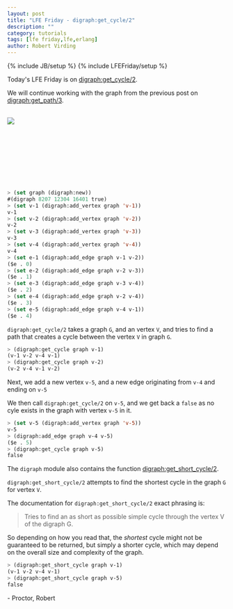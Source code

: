 ```yaml
---
layout: post
title: "LFE Friday - digraph:get_cycle/2"
description: ""
category: tutorials
tags: [lfe friday,lfe,erlang]
author: Robert Virding
---
```

{% include JB/setup %}
{% include LFEFriday/setup %}

Today's LFE Friday is on [digraph:get_cycle/2](http://www.erlang.org/doc/man/digraph.html#get_cycle-2).

We will continue working with the graph from the previous post on [digraph:get_path/3](http://blog.lfe.io/tutorials/2015/11/07/2209-lfe-friday---digraphget_path3/).

<br /><a href="{{ site.base_url }}/assets/images/posts/digraph_get_path_graph.png"><img class="left small" src="{{ site.base_url }}/assets/images/posts/digraph_get_path_graph.png" /></a><br /><br /><br /><br /><br /><br /><br /><br /><br />

```lisp
> (set graph (digraph:new))
#(digraph 8207 12304 16401 true)
> (set v-1 (digraph:add_vertex graph 'v-1))
v-1
> (set v-2 (digraph:add_vertex graph 'v-2))
v-2
> (set v-3 (digraph:add_vertex graph 'v-3))
v-3
> (set v-4 (digraph:add_vertex graph 'v-4))
v-4
> (set e-1 (digraph:add_edge graph v-1 v-2))
($e . 0)
> (set e-2 (digraph:add_edge graph v-2 v-3))
($e . 1)
> (set e-3 (digraph:add_edge graph v-3 v-4))
($e . 2)
> (set e-4 (digraph:add_edge graph v-2 v-4))
($e . 3)
> (set e-5 (digraph:add_edge graph v-4 v-1))
($e . 4)
```

``digraph:get_cycle/2`` takes a graph ``G``, and an vertex ``V``, and tries to find a path that creates a cycle between the vertex ``V`` in graph ``G``.

```lisp
> (digraph:get_cycle graph v-1)
(v-1 v-2 v-4 v-1)
> (digraph:get_cycle graph v-2)
(v-2 v-4 v-1 v-2)
```

Next, we add a new vertex ``v-5``, and a new edge originating from ``v-4`` and ending on ``v-5``

We then call ``digraph:get_cycle/2`` on ``v-5``, and we get back a ``false`` as no cyle exists in the graph with vertex ``v-5`` in it.

```lisp
> (set v-5 (digraph:add_vertex graph 'v-5))
v-5
> (digraph:add_edge graph v-4 v-5)
($e . 5)
> (digraph:get_cycle graph v-5)            
false
```

The ``digraph`` module also contains the function [digraph:get_short_cycle/2](http://www.erlang.org/doc/man/digraph.html#get_short_cycle-2).

``digraph:get_short_cycle/2`` attempts to find the shortest cycle in the graph ``G`` for vertex ``V``.

The documentation for ``digraph:get_short_cycle/2`` exact phrasing is:

> Tries to find an as short as possible simple cycle through the vertex V of the digraph G.

So depending on how you read that, the _shortest_ cycle might not be guaranteed to be returned, but simply a shorter cycle, which may depend on the overall size and complexity of the graph.

```lisp
> (digraph:get_short_cycle graph v-1)      
(v-1 v-2 v-4 v-1)
> (digraph:get_short_cycle graph v-5)
false
```

\- Proctor, Robert
